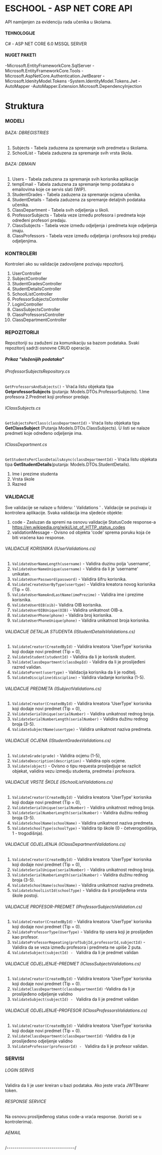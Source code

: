 # ESCHOOL - ASP NET CORE API

API namijenjen za evidenciju rada učenika u školama. 

#### TEHNOLOGIJE
C# - ASP NET CORE 6.0
MSSQL SERVER


#### NUGET PAKETI
-Microsoft.EntityFrameworkCore.SqlServer
-Microsoft.EntityFrameworkCore.Tools
-Microsoft.AspNetCore.Authentication.JwtBearer
-Microsoft.IdenityModel.Tokens
-System.IdentityModel.Tokens.Jwt
-AutoMapper
-AutoMapper.Extension.Microsoft.DependencyInjection

# Struktura 
### MODELI
###### BAZA: DBREGISTRIES
1. Subjects - Tabela zaduzena za spremanje svih predmeta u školama.<br />
2. SchoolList - Tabela zaduzena za spremanje svih vrsta škola.

###### BAZA: DBMAIN
1. Users - Tabela zaduzena za spremanje svih korisnika aplikacije<br />
2. tempEmail - Tabela zaduzena za spremanje temp podataka o emailovima koje ce servis slati (WIP).<br />
3. StudentGrades - Tabela zaduzena za spremanje ocjena učenika.<br />
4. StudentDetails - Tabela zaduzena za spremanje detaljnih podataka učenika.<br />
5.  ClassDepartment - Tabela svih odjeljenja u školi.<br />
6. ProfessorSubjects - Tabela veze između profesora i predmeta koje određeni profesori predaju.<br />
7. ClassSubjects - Tabela veze između odjeljenja i predmeta koje odjeljenja imaju.<br />
8. ClassProfessors - Tabela veze između odjeljenja i profesora koji predaju odjeljenjima.<br />

### KONTROLERI
Kontroleri ako su validacije zadovoljene pozivaju repozitorij. <br />

1. UserController<br />
2. SubjectController<br />
3. StudentGradesController<br />
4. StudentDetailsController<br />
5. SchoolListController<br />
6. ProfessorSubjectsController<br />
7. LoginController<br />
8. ClassSubjectsController<br />
9. ClassProfessorsController<br />
10. ClassDepartmentController<br />

### REPOZITORIJI
Repozitoriji su zaduženi za komunikaciju sa bazom podataka.
Svaki repozitorij sadrži osnovne CRUD operacije. 

##### Prikaz "složenijih podataka"

###### IProfessorSubjectsRepository.cs
`GetProfessorsAndSubjects()` - Vraća listu objekata tipa **GetprofessorSubjects** (putanja: Models.DTOs.ProfessorSubjects). 
1.Ime profesora 
2.Predmet koji profesor predaje.

###### IClassSubjects.cs
`GetSubjectsPerClass(classDepartmentId)` - Vraća listu objekata tipa **GetClassSubject** (Putanja Models.DTOs.ClassSubjects).
U listi se nalaze predmeti koje određeno odjeljenje ima. 

###### IClassDepartment.cs
`GetStudentsPerClassDetailsAsync(classDepartmentId)` - Vraća listu objekata tipa **GetStudentDetails**(putanja: Models.DTOs.StudentDetails).
1.  Ime i prezime studenta
2. Vrsta škole
3. Razred

### VALIDACIJE
Sve validacije se nalaze u folderu: '  Validations ' .
Validacije se pozivaju iz kontrolera aplikacije. Svaka validacija ima sljedeće objekte:
1. code - Zasluzan da spremi na osnovu validacije StatusCode response-a https://en.wikipedia.org/wiki/List_of_HTTP_status_codes
2. validationMessage - Ovisno od objekta 'code' sprema poruku koja će biti vraćena kao response.

###### VALIDACIJE KORISNIKA (IUserValidations.cs)
1. `ValidateUserNameLength(username)` - Validira duzinu polja 'username',
2. `ValidateUserNameUnique(username)` - Validira da li je 'username' unikatan.
3. `ValidateUserPassword(password)` - Validira šifru korisnika.
4. `ValidateCreateUserByType(usertype)` - Validira kreatora novog korisnika (Tip = 0).
5. `ValidateUserNameAndLastName(imePrezime)` - Validira ime i prezime korisnika.
6. `ValidateUserOIB(oib)`- Validira OIB korisnika.
7. `ValidateUserOIBUnique(OIB)` - Validira unikatnost OIB-a.
8. `ValidateUserPhone(phone)` - Validira broj korisnika. 
9. `ValidateUserPhoneUnique(phone)` - Validira unikatnost broja korisnika.

###### VALIDACIJE DETALJA STUDENTA (IStudentDetailsValidations.cs)
1. `ValidateCreator(CreatedById)` - Validira kreatora 'UserType' korisnika koji dodaje novi predmet (Tip = 0),
2. `ValidateStudent(studentId)` - Validira da li je korisnik student.
3. `ValidateClassDepartment(classDepId)` - Validira da li je proslijeđeni razred validan.
4. `ValidateParent(usertype)` - Validacija korisnika da li je roditelj.
5. `ValidateDiscipline(discipline)` - Validira vladanje korisnika (1-5).

###### VALIDACIJE PREDMETA (ISubjectValidations.cs)
1. `ValidateCreator(CreatedById)` - Validira kreatora 'UserType' korisnika koji dodaje novi predmet (Tip = 0),
2. `ValidateSerialUnique(serialNumber)` - Validira unikatnost rednog broja.
3. `ValidateSerialNumberLength(serialNumber)` - Validira dužinu rednog broja (3-5).
4. `ValidateSubjectName(usertype)` - Validira unikatnost naziva predmeta.

###### VALIDACIJE OCJENA (IStudentGradesValidations.cs)
1. `ValidateGrade(grade)` - Validira ocjenu (1-5),
2. `ValidateDescription(description)` - Validira opis ocjene.
3. `Validate(object)` - Ovisno o tipu requesta prosljedjuje se razlicit objekat, validira vezu izmedju studenta, predmeta i profesora. 

###### VALIDACIJE VRSTE ŠKOLE (ISchoolListValidations.cs)
1. `ValidateCreator(CreatedById)` - Validira kreatora 'UserType' korisnika koji dodaje novi predmet (Tip = 0),
2. `ValidateSerialUnique(serialNumber)` - Validira unikatnost rednog broja.
3. `ValidateSerialNumberLength(serialNumber)` - Validira dužinu rednog broja (3-5).
4. `ValidateSchoolName(schoolName)` - Validira unikatnost naziva predmeta.
5. `ValidateSchoolType(schoolType)` - Validira tip škole (0 - četverogodišnja, 1 - trogodišnja).

###### VALIDACIJE ODJELJENJA (IClassDepartmentValidations.cs)
1. `ValidateCreator(CreatedById)` - Validira kreatora 'UserType' korisnika koji dodaje novi predmet (Tip = 0),
2. `ValidateSerialUnique(serialNumber)` - Validira unikatnost rednog broja.
3. `ValidateSerialNumberLength(serialNumber)` - Validira dužinu rednog broja (3-5).
4. `ValidateSchoolName(schoolName)` - Validira unikatnost naziva predmeta.
5. `ValidateSchoolListId(schoolType)` - Validira da li proslijeđena vrsta škole postoji.

###### VALIDACIJE PROFESOR-PREDMET (IProfessorSubjectsValidation.cs)
1. `ValidateCreator(CreatedById)` - Validira kreatora 'UserType' korisnika koji dodaje novi predmet (Tip = 0).
2. `ValidateProfessorType(UserType)` - Validira tip usera koji je proslijeđen kao profesor.
3. `ValidateProfessorRepeating(profSubjId,professorId,subjectId)` - Validira da se veza između profesora i predmeta ne upiše 2 puta. 
4. `ValidateSubject(subjectId) - ` Validira da li je predmet validan

###### VALIDACIJE ODJELJENJE-PREDMET (IClassSubjectsValidations.cs)
1. `ValidateCreator(CreatedById)` - Validira kreatora 'UserType' korisnika koji dodaje novi predmet (Tip = 0).
2. `ValidateClassDepartment(classDepartmentId)` -Validira da li je proslijeđeno odjeljenje validno
3. `ValidateSubject(subjectId) - ` Validira da li je predmet validan

###### VALIDACIJE ODJELJENJE-PROFESOR (IClassProfessorsValidations.cs)
1. `ValidateCreator(CreatedById)` - Validira kreatora 'UserType' korisnika koji dodaje novi predmet (Tip = 0).
2. `ValidateClassDepartment(classDepartmentId)` -Validira da li je proslijeđeno odjeljenje validno
3. `ValidateProfessor(professorId) - ` Validira da li je profesor validan.


### SERVISI
###### LOGIN SERVIS
Validira da li je user kreiran u bazi podataka. Ako jeste vraća JWTBearer token.
###### RESPONSE SERVICE 
Na osnovu proslijeđenog status code-a vraća response. (koristi se u kontrolerima).
###### AEMAIL
/-----------------------------------/

